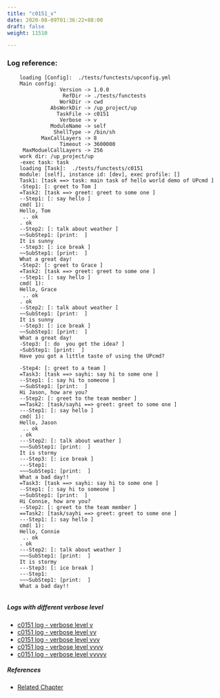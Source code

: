 ```yaml
---
title: "c0151_v"
date: 2020-08-09T01:36:22+88:00
draft: false
weight: 11510

---
```


### Log reference: <no value>

```
    loading [Config]:  ./tests/functests/upconfig.yml
    Main config:
                 Version -> 1.0.0
                  RefDir -> ./tests/functests
                 WorkDir -> cwd
              AbsWorkDir -> /up_project/up
                TaskFile -> c0151
                 Verbose -> v
              ModuleName -> self
               ShellType -> /bin/sh
           MaxCallLayers -> 8
                 Timeout -> 3600000
     MaxModuelCallLayers -> 256
    work dir: /up_project/up
    -exec task: task
    loading [Task]:  ./tests/functests/c0151
    module: [self], instance id: [dev], exec profile: []
    Task1: [task ==> task: main task of hello world demo of UPcmd ]
    -Step1: [: greet to Tom ]
    =Task2: [task ==> greet: greet to some one ]
    --Step1: [: say hello ]
    cmd( 1):
    Hello, Tom
     .. ok
    . ok
    --Step2: [: talk about weather ]
    ~~SubStep1: [print:  ]
    It is sunny
    --Step3: [: ice break ]
    ~~SubStep1: [print:  ]
    What a great day!
    -Step2: [: greet to Grace ]
    =Task2: [task ==> greet: greet to some one ]
    --Step1: [: say hello ]
    cmd( 1):
    Hello, Grace
     .. ok
    . ok
    --Step2: [: talk about weather ]
    ~~SubStep1: [print:  ]
    It is sunny
    --Step3: [: ice break ]
    ~~SubStep1: [print:  ]
    What a great day!
    -Step3: [: do  you get the idea? ]
    ~SubStep1: [print:  ]
    Have you got a little taste of using the UPcmd?
    
    -Step4: [: greet to a team ]
    =Task3: [task ==> sayhi: say hi to some one ]
    --Step1: [: say hi to someone ]
    ~~SubStep1: [print:  ]
    Hi Jason, how are you?
    --Step2: [: greet to the team member ]
    ==Task2: [task/sayhi ==> greet: greet to some one ]
    ---Step1: [: say hello ]
    cmd( 1):
    Hello, Jason
     .. ok
    . ok
    ---Step2: [: talk about weather ]
    ~~~SubStep1: [print:  ]
    It is stormy
    ---Step3: [: ice break ]
    ---Step1:
    ~~~SubStep1: [print:  ]
    What a bad day!!
    =Task3: [task ==> sayhi: say hi to some one ]
    --Step1: [: say hi to someone ]
    ~~SubStep1: [print:  ]
    Hi Connie, how are you?
    --Step2: [: greet to the team member ]
    ==Task2: [task/sayhi ==> greet: greet to some one ]
    ---Step1: [: say hello ]
    cmd( 1):
    Hello, Connie
     .. ok
    . ok
    ---Step2: [: talk about weather ]
    ~~~SubStep1: [print:  ]
    It is stormy
    ---Step3: [: ice break ]
    ---Step1:
    ~~~SubStep1: [print:  ]
    What a bad day!!
    
```

##### Logs with different verbose level
* [c0151 log - verbose level v](../../logs/c0151_v)
* [c0151 log - verbose level vv](../../logs/c0151_vv)
* [c0151 log - verbose level vvv](../../logs/c0151_vvv)
* [c0151 log - verbose level vvvv](../../logs/c0151_vvvv)
* [c0151 log - verbose level vvvvv](../../logs/c0151_vvvvv)

##### References
* [Related Chapter](../../quick-start/c0151)
